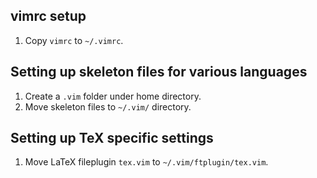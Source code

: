 ## vimrc setup
1. Copy `vimrc` to `~/.vimrc`.

## Setting up skeleton files for various languages
1. Create a `.vim` folder under home directory.
2. Move skeleton files to `~/.vim/` directory.

## Setting up TeX specific settings
1. Move LaTeX fileplugin `tex.vim` to `~/.vim/ftplugin/tex.vim`.
